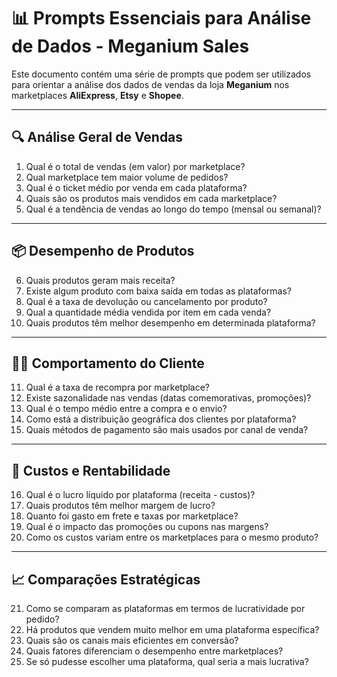 # 📊 Prompts Essenciais para Análise de Dados - Meganium Sales

Este documento contém uma série de prompts que podem ser utilizados para orientar a análise dos dados de vendas da loja **Meganium** nos marketplaces **AliExpress**, **Etsy** e **Shopee**.

---

## 🔍 Análise Geral de Vendas

1. Qual é o total de vendas (em valor) por marketplace?
2. Qual marketplace tem maior volume de pedidos?
3. Qual é o ticket médio por venda em cada plataforma?
4. Quais são os produtos mais vendidos em cada marketplace?
5. Qual é a tendência de vendas ao longo do tempo (mensal ou semanal)?

---

## 📦 Desempenho de Produtos

6. Quais produtos geram mais receita?
7. Existe algum produto com baixa saída em todas as plataformas?
8. Qual é a taxa de devolução ou cancelamento por produto?
9. Qual a quantidade média vendida por item em cada venda?
10. Quais produtos têm melhor desempenho em determinada plataforma?

---

## 🧑‍💼 Comportamento do Cliente

11. Qual é a taxa de recompra por marketplace?
12. Existe sazonalidade nas vendas (datas comemorativas, promoções)?
13. Qual é o tempo médio entre a compra e o envio?
14. Como está a distribuição geográfica dos clientes por plataforma?
15. Quais métodos de pagamento são mais usados por canal de venda?

---

## 💸 Custos e Rentabilidade

16. Qual é o lucro líquido por plataforma (receita - custos)?
17. Quais produtos têm melhor margem de lucro?
18. Quanto foi gasto em frete e taxas por marketplace?
19. Qual é o impacto das promoções ou cupons nas margens?
20. Como os custos variam entre os marketplaces para o mesmo produto?

---

## 📈 Comparações Estratégicas

21. Como se comparam as plataformas em termos de lucratividade por pedido?
22. Há produtos que vendem muito melhor em uma plataforma específica?
23. Quais são os canais mais eficientes em conversão?
24. Quais fatores diferenciam o desempenho entre marketplaces?
25. Se só pudesse escolher uma plataforma, qual seria a mais lucrativa?
